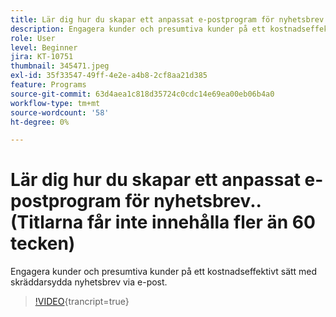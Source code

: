 ```yaml
---
title: Lär dig hur du skapar ett anpassat e-postprogram för nyhetsbrev.. (Titlarna får inte innehålla fler än 60 tecken)
description: Engagera kunder och presumtiva kunder på ett kostnadseffektivt sätt med skräddarsydda nyhetsbrev via e-post.
role: User
level: Beginner
jira: KT-10751
thumbnail: 345471.jpeg
exl-id: 35f33547-49ff-4e2e-a4b8-2cf8aa21d385
feature: Programs
source-git-commit: 63d4aea1c818d35724c0cdc14e69ea00eb06b4a0
workflow-type: tm+mt
source-wordcount: '58'
ht-degree: 0%

---
```


# Lär dig hur du skapar ett anpassat e-postprogram för nyhetsbrev.. (Titlarna får inte innehålla fler än 60 tecken)

Engagera kunder och presumtiva kunder på ett kostnadseffektivt sätt med skräddarsydda nyhetsbrev via e-post.

>[!VIDEO](https://video.tv.adobe.com/v/345471/?quality=12&learn=on){trancript=true}
